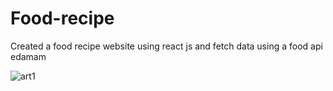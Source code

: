 # Food-recipe
Created a food recipe website using react js and fetch data using a food api edamam

![art1](https://user-images.githubusercontent.com/78140726/202117984-4a3150cd-9370-4375-a0ea-5b53b8e4749a.PNG)
